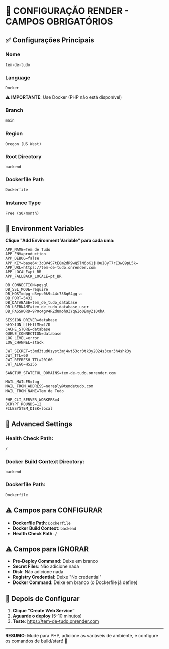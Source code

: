 # 🎯 CONFIGURAÇÃO RENDER - CAMPOS OBRIGATÓRIOS

## ✅ Configurações Principais

### **Nome**
```
tem-de-tudo
```

### **Language**
```
Docker
```
⚠️ **IMPORTANTE**: Use Docker (PHP não está disponível)

### **Branch**
```
main
```

### **Region**
```
Oregon (US West)
```

### **Root Directory**
```
backend
```

### **Dockerfile Path**
```
Dockerfile
```

### **Instance Type**
```
Free ($0/month)
```

## 🔧 Environment Variables

**Clique "Add Environment Variable" para cada uma:**

```
APP_NAME=Tem de Tudo
APP_ENV=production
APP_DEBUG=false
APP_KEY=base64:3cQV4S7tE8m2dR9wQ5lN6pK1jH0uI8yT7rE3wQ9pL5k=
APP_URL=https://tem-de-tudo.onrender.com
APP_LOCALE=pt_BR
APP_FALLBACK_LOCALE=pt_BR

DB_CONNECTION=pgsql
DB_SSL_MODE=require
DB_HOST=dpg-d3vps0k9c44c738q64gg-a
DB_PORT=5432
DB_DATABASE=tem_de_tudo_database
DB_USERNAME=tem_de_tudo_database_user
DB_PASSWORD=9P0c4gV4RZd8moh9ZYqGIo0BmyZ10XhA

SESSION_DRIVER=database
SESSION_LIFETIME=120
CACHE_STORE=database
QUEUE_CONNECTION=database
LOG_LEVEL=error
LOG_CHANNEL=stack

JWT_SECRET=t3md3tud0syst3mj4wt53cr3tk3y2024s3cur3h4shk3y
JWT_TTL=60
JWT_REFRESH_TTL=20160
JWT_ALGO=HS256

SANCTUM_STATEFUL_DOMAINS=tem-de-tudo.onrender.com

MAIL_MAILER=log
MAIL_FROM_ADDRESS=noreply@temdetudo.com
MAIL_FROM_NAME=Tem de Tudo

PHP_CLI_SERVER_WORKERS=4
BCRYPT_ROUNDS=12
FILESYSTEM_DISK=local
```

## 📝 Advanced Settings

### **Health Check Path:**
```
/
```

### **Docker Build Context Directory:**
```
backend
```

### **Dockerfile Path:**
```
Dockerfile
```

## ⚠️ Campos para CONFIGURAR

- **Dockerfile Path**: `Dockerfile`
- **Docker Build Context**: `backend`
- **Health Check Path**: `/`

## ⚠️ Campos para IGNORAR

- **Pre-Deploy Command**: Deixe em branco
- **Secret Files**: Não adicione nada
- **Disk**: Não adicione nada
- **Registry Credential**: Deixe "No credential"
- **Docker Command**: Deixe em branco (o Dockerfile já define)

## 🚀 Depois de Configurar

1. **Clique "Create Web Service"**
2. **Aguarde o deploy** (5-10 minutos)
3. **Teste**: https://tem-de-tudo.onrender.com

---

**RESUMO**: Mude para PHP, adicione as variáveis de ambiente, e configure os comandos de build/start! 🎯